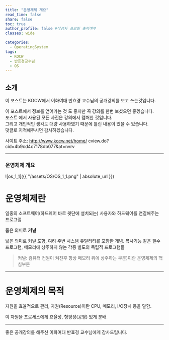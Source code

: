 ```yaml
---
title: "운영체제 개요"
read_time: false
share: false
toc: true
author_profile: false #작성자 프로필 출력여부
classes: wide

categories:
  - OperatingSystem
tags:
  - KOCW
  - 반효경교수님
  - OS
---
```


## 소개

이 포스트는 KOCW에서 이화여대 반효경 교수님의 공개강의를 보고 쓰는것입니다.  

이 포스트에서 정보를 얻어가는 것 도 좋지만 꼭 강의를 한번 보셨으면 좋겠습니다.   
포스트 에서 사용된 모든 사진은 강의에서 캡처한 것입니다.   
그리고 개인적인 생각도 대량 사용하였기 때문에 틀린 내용이 있을 수 있습니다.  
댓글로 지적해주시면 감사하겠습니다.  

사이트 주소: http://www.kocw.net/home/
cview.do?cid=4b9cd4c7178db077&at=nvrv

***

### 운영체제 개요 

![os_1_1]({{ "/assets/OS/OS_1_1.png" | absolute_url }})

# 운영체제란

일종의 소프트웨어(하드웨어 바로 윗단에 설치되는) 사용자와 하드웨어를 연결해주는 프로그램  

좁은 의미로 **커널**  

넓은 의미로 커널 포함, 여려 주변 시스템 유틸리티를 포함한 개념. 복사기능 같은 필수 프로그램, 메모리에 상주하지 않는 각종 별도의 독립적 프로그램들  

>커널: 컴퓨터 전원이 켜진후 항상 메모리 위에 상주하는 부분)이란 운영체제의 핵심부분  
***

# 운영체제의 목적

자원을 효율적으로 관리, 자원(Resource)이란 CPU, 메모리, I/O장치 등을 말함.  

이 자원을 프로세스에게 효율성, 형평성(공평) 있게 분배.  

***

좋은 공개강의를 해주신 이화여대 반효경 교수님에게 감사드립니다.  
